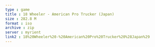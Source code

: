```yaml
---
type : game
title : 18 Wheeler - American Pro Trucker (Japan)
size : 282.8 M
format : iso
archive : zip
server : myrient
link2 : 18%20Wheeler%20-%20American%20Pro%20Trucker%20%28Japan%29
---
```


